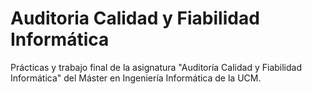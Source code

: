 # Auditoria Calidad y Fiabilidad Informática
Prácticas y trabajo final de la asignatura "Auditoría Calidad y Fiabilidad Informática" del Máster en Ingeniería Informática de la UCM. 
